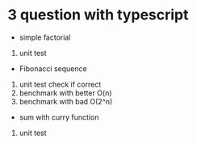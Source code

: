 # 3 question with typescript

- simple factorial
1. unit test
- Fibonacci sequence
1. unit test check if correct
2. benchmark with better O(n)
3. benchmark with bad O(2^n)
- sum with curry function
1. unit test

